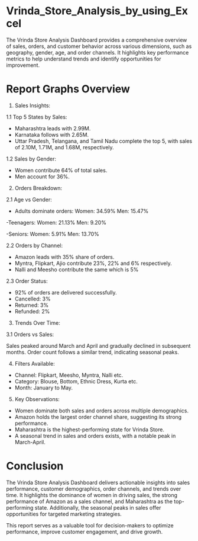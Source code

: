 # Vrinda_Store_Analysis_by_using_Excel
The Vrinda Store Analysis Dashboard provides a comprehensive overview of sales, orders, and customer behavior across various dimensions, such as geography, gender, age, and order channels. It highlights key performance metrics to help understand trends and identify opportunities for improvement.


# Report Graphs Overview

1. Sales Insights:

1.1 Top 5 States by Sales:

- Maharashtra leads with 2.99M.
- Karnataka follows with 2.65M.
- Uttar Pradesh, Telangana, and Tamil Nadu complete the top 5, with sales of 2.10M, 1.71M, and 1.68M, respectively.

1.2 Sales by Gender:

- Women contribute 64% of total sales.
- Men account for 36%.
  
2. Orders Breakdown:

2.1 Age vs Gender:

- Adults dominate orders:
Women: 34.59%
Men: 15.47%

-Teenagers:
Women: 21.13%
Men: 9.20%

-Seniors:
Women: 5.91%
Men: 13.70%

2.2 Orders by Channel:

- Amazon leads with 35% share of orders.
- Myntra, Flipkart, Ajio contribute 23%, 22% and 6% respectively.
- Nalli and Meesho contribute the same which is 5%

2.3 Order Status:

- 92% of orders are delivered successfully.
- Cancelled: 3%
- Returned: 3%
- Refunded: 2%

3. Trends Over Time:
   
3.1 Orders vs Sales:

Sales peaked around March and April and gradually declined in subsequent months.
Order count follows a similar trend, indicating seasonal peaks.

4. Filters Available:
   
- Channel: Flipkart, Meesho, Myntra, Nalli etc.
- Category: Blouse, Bottom, Ethnic Dress, Kurta etc.
- Month: January to May.

5. Key Observations:

- Women dominate both sales and orders across multiple demographics.
- Amazon holds the largest order channel share, suggesting its strong performance.
- Maharashtra is the highest-performing state for Vrinda Store.
- A seasonal trend in sales and orders exists, with a notable peak in March-April.

# Conclusion

The Vrinda Store Analysis Dashboard delivers actionable insights into sales performance, customer demographics, order channels, and trends over time. It highlights the dominance of women in driving sales, the strong performance of Amazon as a sales channel, and Maharashtra as the top-performing state. Additionally, the seasonal peaks in sales offer opportunities for targeted marketing strategies.

This report serves as a valuable tool for decision-makers to optimize performance, improve customer engagement, and drive growth.
